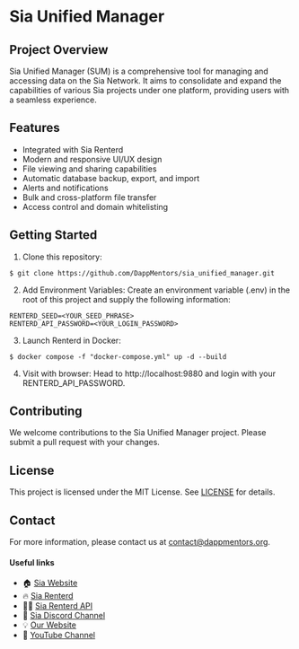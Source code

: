 # Sia Unified Manager

## Project Overview

Sia Unified Manager (SUM) is a comprehensive tool for managing and accessing data on the Sia Network. It aims to consolidate and expand the capabilities of various Sia projects under one platform, providing users with a seamless experience.

## Features

* Integrated with Sia Renterd
* Modern and responsive UI/UX design
* File viewing and sharing capabilities
* Automatic database backup, export, and import
* Alerts and notifications
* Bulk and cross-platform file transfer
* Access control and domain whitelisting

## Getting Started

1. Clone this repository: 
```
$ git clone https://github.com/DappMentors/sia_unified_manager.git
```

2. Add Environment Variables: Create an environment variable (.env) in the root of this project and supply the following information:

```
RENTERD_SEED=<YOUR_SEED_PHRASE>
RENTERD_API_PASSWORD=<YOUR_LOGIN_PASSWORD>
```
3. Launch Renterd in Docker: 
```
$ docker compose -f "docker-compose.yml" up -d --build
```

4. Visit with browser: Head to http://localhost:9880 and login with your RENTERD_API_PASSWORD.
## Contributing

We welcome contributions to the Sia Unified Manager project. Please submit a pull request with your changes.

## License

This project is licensed under the MIT License. See [LICENSE](LICENSE) for details.

## Contact

For more information, please contact us at [contact@dappmentors.org](mailto:contact@dappmentors.org).

#### Useful links

- 🏠 [Sia Website](https://sia.tech)
- 🔥 [Sia Renterd](https://sia.tech/software/renterd)
- 👨‍💻 [Sia Renterd API](https://api.sia.tech/renterd)
- 🚀 [Sia Discord Channel](https://sia.tech/discord)
- 💡 [Our Website](https://dappmentors.org/)
- 💪 [YouTube Channel](https://youtube.com/@dappmentors)